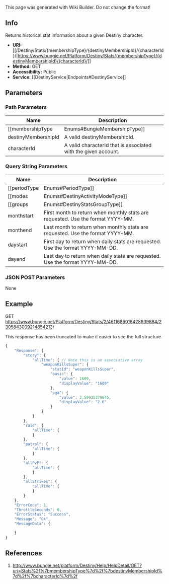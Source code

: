 <span class="wiki-builder">This page was generated with Wiki Builder. Do not change the format!</span>

## Info
Returns historical stat information about a given Destiny character.
* **URI:** [[/Destiny/Stats/{membershipType}/{destinyMembershipId}/{characterId}/|https://www.bungie.net/Platform/Destiny/Stats/{membershipType}/{destinyMembershipId}/{characterId}/]]
* **Method:** GET
* **Accessibility:** Public
* **Service:** [[DestinyService|Endpoints#DestinyService]]

## Parameters
### Path Parameters
Name | Description
---- | -----------
[[membershipType|Enums#BungieMembershipType]] | A valid Bungie.net membershipType.
destinyMembershipId | A valid destinyMembershipId.
characterId | A valid characterId that is associated with the given account.

### Query String Parameters
Name | Description
---- | -----------
[[periodType|Enums#PeriodType]] | Indicates a specific period type to return.
[[modes|Enums#DestinyActivityModeType]] | Game modes to return. Comma separated.
[[groups|Enums#DestinyStatsGroupType]] | Group of stats to include, otherwise only general stats are returned. Comma separated.
monthstart | First month to return when monthly stats are requested. Use the format YYYY-MM.
monthend | Last month to return when monthly stats are requested. Use the format YYYY-MM.
daystart | First day to return when daily stats are requested. Use the format YYYY-MM-DD.
dayend | Last day to return when daily stats are requested. Use the format YYYY-MM-DD.

### JSON POST Parameters
None

## Example
GET https://www.bungie.net/Platform/Destiny/Stats/2/4611686018428939884/2305843009214854213/

This response has been truncated to make it easier to see the full structure.
```javascript
{
    "Response": {
        "story": {
            "allTime": { // Note this is an associative array
                "weaponKillsSuper": {
                    "statId": "weaponKillsSuper",
                    "basic": {
                        "value": 1609,
                        "displayValue": "1609"
                    },
                    "pga": {
                        "value": 2.59935379645,
                        "displayValue": "2.6"
                    }
                }
            }
        },
        "raid": {
            "allTime": {
            }
        },
        "patrol": {
            "allTime": {
            }
        },
        "allPvP": {
            "allTime": {
            }
        },
        "allStrikes": {
            "allTime": {
            }
        }
    },
    "ErrorCode": 1,
    "ThrottleSeconds": 0,
    "ErrorStatus": "Success",
    "Message": "Ok",
    "MessageData": {

    }
}
```

## References
1. http://www.bungie.net/platform/Destiny/Help/HelpDetail/GET?uri=Stats%2f%7bmembershipType%7d%2f%7bdestinyMembershipId%7d%2f%7bcharacterId%7d%2f
